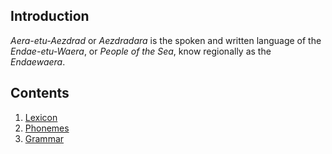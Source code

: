 ## Introduction
_Aera-etu-Aezdrad_ or _Aezdradara_ is the spoken and written language of the  _Endae-etu-Waera_, or _People of the Sea_,
know regionally as the _Endaewaera_.

## Contents
1. [Lexicon](/games/Ebad/lanugages/Aera-etu-Aedrazad/Lexicon.md)
2. [Phonemes](/games/Ebad/languages/Aera-etu-Aedrazad/Phonemes.md)
3. [Grammar](/games/Ebad/languages/Aera-etu-Aedrazad/Grammar.md)
